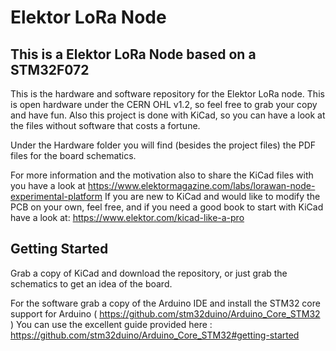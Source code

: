 # Elektor LoRa Node

## This is a Elektor LoRa Node based on a STM32F072

This is the hardware and software repository for the Elektor LoRa node.
This is open hardware under the CERN OHL v1.2, so feel free to grab your copy and have fun. 
Also this project is done with KiCad, so you can have a look at the files without software that costs a fortune.

Under the Hardware folder you will find (besides the project files) the PDF files for the board schematics.  

For more information and the motivation also to share the KiCad files with you have a look at https://www.elektormagazine.com/labs/lorawan-node-experimental-platform
If you are new to KiCad and would like to modify the PCB on your own, feel free, and if you need a good book to start with KiCad have a look at: https://www.elektor.com/kicad-like-a-pro

## Getting Started

Grab a copy of KiCad and download the repository, or just grab the schematics to get an idea of the board.

For the software grab a copy of the Arduino IDE and install the STM32 core support for Arduino ( https://github.com/stm32duino/Arduino_Core_STM32 )
You can use the excellent guide provided here : https://github.com/stm32duino/Arduino_Core_STM32#getting-started
